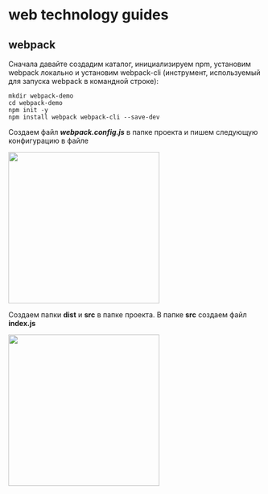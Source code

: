 # web technology guides

## webpack

Сначала давайте создадим каталог, инициализируем npm, установим webpack локально и установим webpack-cli (инструмент, используемый для запуска webpack в командной строке):

```
mkdir webpack-demo
cd webpack-demo
npm init -y
npm install webpack webpack-cli --save-dev
```

Создаем файл **_webpack.config.js_** в папке проекта и пишем следующую конфигурацию в файле

<img src="https://github.com/MrCronkite/guides/webpack-demo/img/code.png" width = "300" >

Создаем папки **dist** и **src** в папке проекта. В папке **src** создаем файл **index.js**

<img src="https://github.com/MrCronkite/guides/webpack-demo/img/code2.png" width = "300" >
